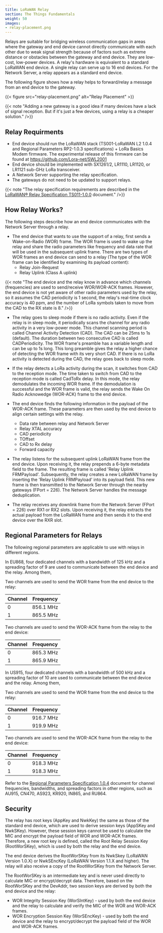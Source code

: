 ```yaml
---
title: LoRaWAN Relay
section: The Things Fundamentals
weight: 50
images:
- relay-placement.png
---
```


Relays are suitable for bridging wireless communication gaps in areas where the gateway and end device cannot directly communicate with each other due to weak signal strength because of factors such as extreme distance or obstacles between the gateway and end device. They are low-cost, low-power devices. A relay's hardware is equivalent to a standard LoRaWAN end device. A single relay can serve up to 16 end devices. For the Network Server, a relay appears as a standard end device.

The following figure shows how a relay helps to forward/relay a message from an end device to the gateway.

{{< figure src="relay-placement.png" alt="Relay Placement" >}}

{{< note "Adding a new gateway is a good idea if many devices have a lack of signal reception. But if it's just a few devices, using a relay is a cheaper solution." />}}

## Relay Requirments

- End device should run the LoRaWAN stack (TS001-LoRaWAN L2 1.0.4 and Regional Parameters RP2-1.0.3 specifications) + LoRa Basics Modem firmware. The experimental release of this firmware can be found at https://github.com/Lora-net/SWL2001
- End device should be implemented with SX1261/2, LR1110, LR1120, or LR1121 sub-GHz LoRa transceiver.
- A Network Server supporting the relay specification.
- The gateways do not need to be updated to support relays.

{{< note "The relay specification requirements are described in the  [LoRaWAN® Relay Specification TS011-1.0.0](https://resources.lora-alliance.org/technical-specifications/ts011-1-0-0-relay) document." />}}

## How Relay Works?

The following steps describe how an end device communicates with the Network Server through a relay.

- The end device that wants to use the support of a relay, first sends a  Wake-on-Radio (WOR) frame. The WOR frame is used to wake up the relay and share the radio parameters like frequency and data rate that will be used in the subsequent uplink frame. There are two types of WOR frames an end device can send to a relay (The type of the WOR frame can be identified by examining its payload content):
    - Relay Join-Request
    - Relay Uplink (Class A uplink)

{{< note "The end device and the relay know in advance which channels (frequencies) are used to send/receive WOR/WOR-ACK frames. However, the end device is not yet aware of other radio parameters used by the relay, so it assumes the CAD periodicity is 1 second, the relay's real-time clock accuracy is 40 ppm, and the number of LoRa symbols taken to move from the CAD to the RX state is 8." />}}

- The relay goes to sleep mode if there is no radio activity. Even if the relay is in sleep mode, it periodically scans the channel for any radio activity in a very low-power mode. This channel scanning period is called Channel Activity Detection (CAD). The CAD can be 25ms to 1s (default). The duration between two consecutive CAD is called CADPeriodicity. The WOR frame's preamble has a variable length and can be up to 1s long. This long preamble gives the relay a higher chance of detecting the WOR frame with its very short CAD. If there is no LoRa activity is detected during the CAD, the relay goes back to sleep mode.

- If the relay detects a LoRa activity during the scan, it switches from CAD to the reception mode. The time taken to switch from CAD to the reception mode is called CadToRx delay. In this mode, the relay demodulates the incoming WOR frame. If the demodulation is successful and the WOR frame is valid, the relay sends the Wake On Radio Acknowedge (WOR-ACK) frame to the end device.

- The end device finds the following information in the payload of the WOR-ACK frame. These parameters are then used by the end device to align certain settings with the relay.
    - Data rate between relay and Network Server
    - Relay XTAL accuracy
    - CAD periodicity
    - TOffset
    - CAD to Rx delay
    - Forward capacity

- The relay listens for the subsequent uplink LoRaWAN frame from the end device. Upon receiving it, the relay prepends a 6-byte metadata field to the frame. The resulting frame is called 'Relay Uplink FRMPayload'. Subsequently, the relay creates a new LoRaWAN frame by inserting the 'Relay Uplink FRMPayload' into its payload field. This new frame is then transmitted to the Network Server through the nearby gateways (FPort = 226). The Network Server handles the message deduplication.

- The relay receives any downlink frame from the Network Server (FPort = 226) over RX1 or RX2 slots. Upon receiving it, the relay extracts the actual payload from the LoRaWAN frame and then sends it to the end device over the RXR slot.

## Regional Parameters for Relays

The following regional parameters are applicable to use with relays in different regions.

In EU868, four dedicated channels with a bandwidth of 125 kHz and a spreading factor of 9 are used to communicate between the end device and the relay. Among them,

Two channels are used to send the WOR frame from the end device to the relay:

| Channel | Frequency |
| ------- | --------- |
| 0 | 856.1 MHz |
| 1 | 865.5 MHz |

Two channels are used to send the WOR-ACK frame from the relay to the end device:

| Channel | Frequency |
| ------- | --------- |
| 0 | 865.3 MHz |
| 1 | 865.9 MHz |

In US915, four dedicated channels with a bandwidth of 500 kHz and a spreading factor of 10 are used to communicate between the end device and the relay. Among them,

Two channels are used to send the WOR frame from the end device to the relay:

| Channel | Frequency |
| ------- | --------- |
| 0 | 916.7 MHz |
| 1 | 919.9 MHz |

Two channels are used to send the WOR-ACK frame from the relay to the end device:

| Channel | Frequency |
| ------- | --------- |
| 0 | 918.3 MHz |
| 1 | 918.3 MHz |

Refer to the [Regional Parameters Specification 1.0.4](https://resources.lora-alliance.org/document/rp002-1-0-4-regional-parameters) document for channel frequencies, bandwidths, and spreading factors in other regions, such as AU915, CN470, AS923, KR920, IN865, and RU864.

## Security

The relay has root keys (AppKey and NwkKey) the same as those of the standard end device, which are used to derive session keys (AppSKey and NwkSKey). However, these session keys cannot be used to calculate the MIC and encrypt the payload field of WOR and WOR-ACK frames. Therefore, a new root key is defined, called the Root Relay Session Key (RootWorSKey), which is used by both the relay and the end device.

The end device derives the RootWorSKey from its NwkSkey (LoRaWAN Version 1.0.X) or NwkSEncKey (LoRaWAN Version 1.1.X and higher). The relay will also receive a copy of the RootWorSKey from the Network Server.

The RootWorSKey is an intermediate key and is never used directly to calculate MIC or encrypt/decrypt data. Therefore, based on the RootWorSKey and the DevAddr, two session keys are derived by both the end device and the relay:

- WOR Integrity Session Key (WorSIntKey) - used by both the end device and the relay to calculate and verify the MIC of the WOR and WOR-ACK frames.
- WOR Encryption Session Key (WorSEncKey) - used by both the end device and the relay to encrypt/decrypt the payload field of the WOR and WOR-ACK frames.